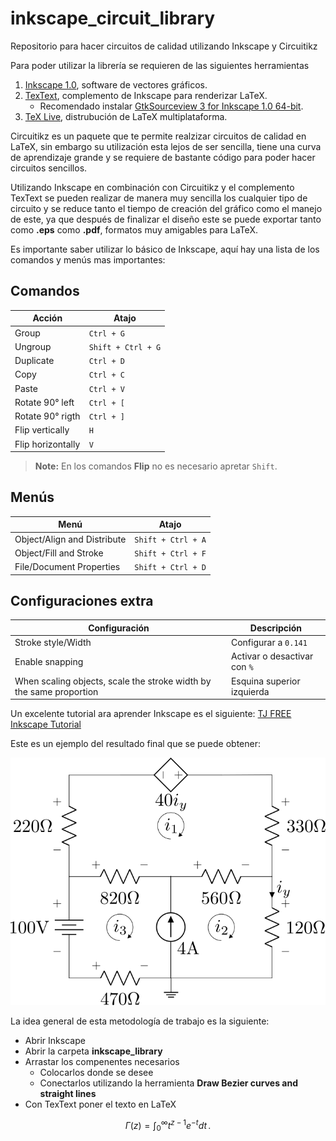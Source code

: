 # inkscape_circuit_library
Repositorio para hacer circuitos de calidad utilizando Inkscape y Circuitikz

Para poder utilizar la librería se requieren de las siguientes herramientas
1. [Inkscape 1.0](https://inkscape.org/release/inkscape-1.0/), software de vectores gráficos.
2. [TexText](https://textext.github.io/textext/), complemento de Inkscape para renderizar LaTeX.
	- Recomendado instalar [GtkSourceview 3 for Inkscape 1.0 64-bit](https://github.com/textext/gtksourceview-for-inkscape-windows/releases/download/1.0.0/Install-GtkSourceView-3.24-Inkscape-1.0-64bit.exe).
3. [TeX Live](http://mirrors.ibiblio.org/CTAN/systems/texlive/Images/), distrubución de LaTeX multiplataforma.

Circuitikz es un paquete que te permite realzizar circuitos de calidad en LaTeX, sin embargo su utilización esta lejos de ser sencilla, tiene una curva de aprendizaje grande y se requiere de bastante código para poder hacer circuitos sencillos.

Utilizando Inkscape en combinación con Circuitikz y el complemento TexText se pueden realizar de manera muy sencilla los cualquier tipo de circuito y se reduce tanto el tiempo de creación del gráfico como el manejo de este, ya que después de finalizar el diseño este se puede exportar tanto como **.eps** como **.pdf**, formatos muy amigables para LaTeX.

Es importante saber utilizar lo básico de Inkscape, aquí hay una lista de los comandos y menús mas importantes:

## Comandos 
|          Acción      			|        Atajo         	|
|-------------------------------|-----------------------|
|Group			 				|`Ctrl + G`      		|
|Ungroup         				|`Shift + Ctrl + G`   	|
|Duplicate         				|`Ctrl + D`			   	|
|Copy         					|`Ctrl + C`			   	|
|Paste	         				|`Ctrl + V`			   	|
|Rotate	90° left   				|`Ctrl + [`			   	|
|Rotate	90° rigth 				|`Ctrl + ]`			   	|
|Flip vertically				|`H`			   		|
|Flip horizontally				|`V`			   		|
> **Note:** En los comandos **Flip** no es necesario apretar `Shift`.


## Menús
|         Menú      			|        Atajo    	 	|
|-------------------------------|-----------------------|
|Object/Align and Distribute 	|`Shift + Ctrl + A`		|
|Object/Fill and Stroke 	 	|`Shift + Ctrl + F`		|
|File/Document Properties	 	|`Shift + Ctrl + D`		|

## Configuraciones extra

|         Configuración    		|        Descripción   	|
|-------------------------------|-----------------------|
|Stroke style/Width 												| Configurar a `0.141`				|
|Enable snapping		 	 										| Activar o desactivar con `%`		|
|When scaling objects, scale the stroke width by the same proportion| Esquina superior izquierda		|



Un excelente tutorial ara aprender Inkscape es el siguiente: [TJ FREE Inkscape Tutorial](https://www.youtube.com/watch?v=8f011wdiW7g&list=PLqazFFzUAPc5lOQwDoZ4Dw2YSXtO7lWNv&ab_channel=TJFREE)

Este es un ejemplo del resultado final que se puede obtener:

![Ejemplo](images/super_mesh.png)


La idea general de esta metodología de trabajo es la siguiente:
* Abrir Inkscape
* Abrir la carpeta __inkscape_library__
* Arrastar los compenentes necesarios
  * Colocarlos donde se desee
  * Conectarlos utilizando la herramienta **Draw Bezier curves and straight lines**
* Con TexText poner el texto en LaTeX

$$
\Gamma(z) = \int_0^\infty t^{z-1}e^{-t}dt\,.
$$
